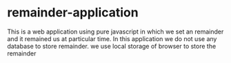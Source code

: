 # remainder-application
This is a web application using pure javascript in which we set an remainder and it remained us at particular time.
In this application we do not use any database to store remainder.
we use local storage of browser to store the remainder
